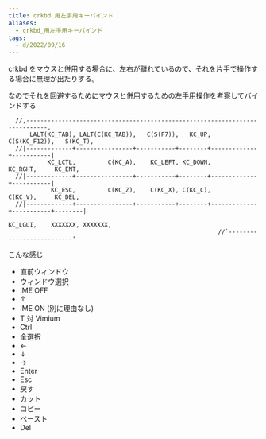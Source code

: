 ```yaml
---
title: crkbd 用左手用キーバインド
aliases:
  - crkbd_用左手用キーバインド
tags:
  - d/2022/09/16
---
```



crkbd をマウスと併用する場合に、左右が離れているので、それを片手で操作する場合に無理が出たりする。

なのでそれを回避するためにマウスと併用するための左手用操作を考察してバインドする

```
  //,----------------------------------------------------------------------------.
      LALT(KC_TAB), LALT(C(KC_TAB)),   C(S(F7)),   KC_UP, C(S(KC_F12)),   S(KC_T),
  //|-------------+----------------+-----------+--------+-------------+-----------|
           KC_LCTL,         C(KC_A),    KC_LEFT, KC_DOWN,      KC_RGHT,     KC_ENT,
  //|-------------+----------------+-----------+--------+-------------+-----------|
            KC_ESC,         C(KC_Z),    C(KC_X), C(KC_C),      C(KC_V),     KC_DEL,
  //|-------------+----------------+-----------+--------+-------------+-----------+--------|
                                                               KC_LGUI,    XXXXXXX, XXXXXXX,
                                                           //`--------------------------'
```

こんな感じ

- 直前ウィンドウ
- ウィンドウ選択
- IME OFF
- ↑
- IME ON (別に理由なし)
- T  対 Vimium
- Ctrl
- 全選択
- ←
- ↓
- →
- Enter
- Esc
- 戻す
- カット
- コピー
- ペースト
- Del


